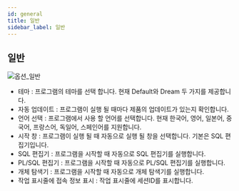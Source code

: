 ```yaml
---
id: general
title: 일반
sidebar_label: 일반
---
```


## 일반

![옵션_일반](https://s3.ap-northeast-2.amazonaws.com/sqlgate-manual-content/1540F23C8038DBD753F4A8ACA34518A5.jpg)
- 테마 : 프로그램의 테마를 선택 합니다. 현재 Default와 Dream 두 가지를 제공합니다.
- 자동 업데이트 : 프로그램이 실행 될 때마다 제품의 업데이트가 있는지 확인합니다.
- 언어 선택 : 프로그램에서 사용 할 언어를 선택합니다. 현재 한국어, 영어, 일본어, 중국어, 프랑스어, 독일어, 스페인어를 지원합니다.
- 시작 창 : 프로그램이 실행 될 때 자동으로 실행 될 창을 선택합니다. 기본은 SQL 편집기입니다.
- SQL 편집기 : 프로그램을 시작할 때 자동으로 SQL 편집기를 실행합니다.
- PL/SQL 편집기 : 프로그램을 시작할 때 자동으로 PL/SQL 편집기를 실행합니다.
- 개체 탐색기 : 프로그램을 시작할 때 자동으로 개체 탐색기를 실행합니다.
- 작업 표시줄에 접속 정보 표시 : 작업 표시줄에 세션ID를 표시합니다.
